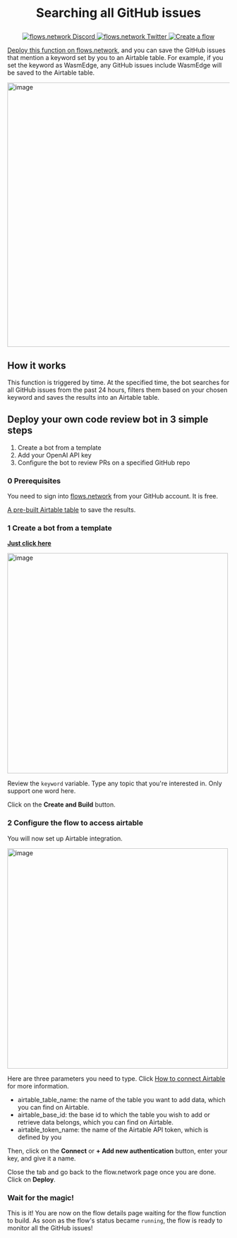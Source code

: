 # <p align="center">Searching all GitHub issues </p>

<p align="center">
  <a href="https://discord.gg/ccZn9ZMfFf">
    <img src="https://img.shields.io/badge/chat-Discord-7289DA?logo=discord" alt="flows.network Discord">
  </a>
  <a href="https://twitter.com/flows_network">
    <img src="https://img.shields.io/badge/Twitter-1DA1F2?logo=twitter&amp;logoColor=white" alt="flows.network Twitter">
  </a>
   <a href="https://flows.network/flow/createByTemplate/github-keyword-monitor-airtable">
    <img src="https://img.shields.io/website?up_message=deploy&url=https%3A%2F%2Fflows.network%2Fflow%2Fnew" alt="Create a flow">
  </a>
</p>

[Deploy this function on flows.network](https://flows.network/flow/createByTemplate/github-keyword-monitor-airtable), and you can save the GitHub issues that mention a keyword set by you to an Airtable table. For example, if you set the keyword as WasmEdge, any GitHub issues include WasmEdge will be saved to the Airtable table.

<img width="600" alt="image" src="https://github.com/flows-network/github-keyword-monitor-airtable/assets/45785633/a213af26-c86a-4cbd-bce3-6b2055eae307">


## How it works

This function is triggered by time. At the specified time, the bot searches for all GitHub issues from the past 24 hours, filters them based on your chosen keyword and saves the results into an Airtable table.

## Deploy your own code review bot in 3 simple steps

1. Create a bot from a template
2. Add your OpenAI API key
3. Configure the bot to review PRs on a specified GitHub repo

### 0 Prerequisites

You need to sign into [flows.network](https://flows.network/) from your GitHub account. It is free.

[A pre-built Airtable table](https://airtable.com/invite/l?inviteId=invN9XkuZjUpVoKZ8&inviteToken=a9c5477d82e73c73b0e5228cdb4083434be061d115e7e88b89ee9df1b3ff4d8b&utm_medium=email&utm_source=product_team&utm_content=transactional-alerts) to save the results.

### 1 Create a bot from a template

[**Just click here**](https://flows.network/flow/createByTemplate/github-keyword-monitor-airtable)

<img width="500" alt="image" src="https://github.com/flows-network/github-keyword-monitor-airtable/assets/45785633/d5f06598-13fb-4692-b7fa-3712d7ac181e">


Review the `keyword` variable. Type any topic that you're interested in. Only support one word here.

Click on the **Create and Build** button.

### 2 Configure the flow to access airtable

You will now set up Airtable integration. 

<img width="500" alt="image" src="https://github.com/flows-network/github-keyword-monitor-airtable/assets/45785633/b8cf5fd5-a529-45ed-97b6-fc8d83b0ec53">

Here are three parameters you need to type. Click [How to connect Airtable](https://flows.network/blog/airtable) for more information.

* airtable_table_name: the name of the table you want to add data, which you can find on Airtable.
* airtable_base_id: the base id to which the table you wish to add or retrieve data belongs, which you can find on Airtable.
* airtable_token_name: the name of the Airtable API token, which is defined by you

Then, click on the **Connect** or **+ Add new authentication** button, enter your key, and give it a name.

Close the tab and go back to the flow.network page once you are done. Click on **Deploy**.

### Wait for the magic!

This is it! You are now on the flow details page waiting for the flow function to build. As soon as the flow's status became `running`, the flow is ready to monitor all the GitHub issues! 


